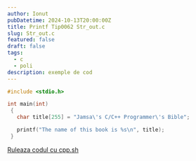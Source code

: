 ```yaml
---
author: Ionut
pubDatetime: 2024-10-13T20:00:00Z 
title: Printf Tip0062 Str_out.c
slug: Str_out.c
featured: false
draft: false
tags:
  - c
  - poli
description: exemple de cod
---
```

```c
#include <stdio.h>

int main(int)
 {
   char title[255] = "Jamsa\'s C/C++ Programmer\'s Bible";

   printf("The name of this book is %s\n", title);
 }


```
<a href='https://cpp.sh/?source=%23include+%3Cstdio.h%3E%0D%0A%0D%0Aint+main%28int%29%0D%0A+%7B%0D%0A+++char+title%5B255%5D+%3D+%22Jamsa%5C%27s+C%2FC%2B%2B+Programmer%5C%27s+Bible%22%3B%0D%0A%0D%0A+++printf%28%22The+name+of+this+book+is+%25s%5Cn%22%2C+title%29%3B%0D%0A+%7D%0D%0A%0D%0A' target='_blank'> Ruleaza codul cu cpp.sh </a>